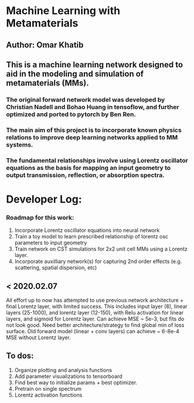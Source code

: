 # Machine Learning with Metamaterials 
## Author: Omar Khatib

## This is a machine learning network designed to aid in the modeling and simulation of metamaterials (MMs). 
### The original forward network model was developed by Christian Nadell and Bohao Huang in tensoflow, and further optimized and ported to pytorch by Ben Ren. 

### The main aim of this project is to incorporate known physics relations to improve deep learning networks applied to MM systems. 
### The fundamental relationships involve using Lorentz oscillator equations as the basis for mapping an input geometry to output transmission, reflection, or absorption spectra. 

# Developer Log:

### Roadmap for this work:
1. Incorporate Lorentz oscillator equations into neural network
2. Train a toy model to learn prescribed relationship of lorentz osc parameters to input geometry
3. Train network on CST simulations for 2x2 unit cell MMs using a Lorentz layer. 
4. Incorporate auxilliary network(s) for capturing 2nd order effects (e.g. scattering, spatial dispersion, etc)

## < 2020.02.07
All effort up to now has attempted to use previous network architecture + final Lorentz layer, with limited success.
This includes input layer (8), linear layers (25-1000), and lorentz layer (12-150), with Relu activation for linear layers, and sigmoid for Lorentz layer. 
Can achieve MSE ~ 5e-3, but fits do not look good. Need better architecture/strategy to find global min of loss surface.
Old forward model (linear + conv layers) can achieve ~ 6-8e-4 MSE without Lorentz layer.  

## To dos:
1. Organize plotting and analysis functions 
2. Add parameter visualizations to tensorboard
3. Find best way to initialize params + best optimizer. 
4. Pretrain on single spectrum
5. Lorentz activation functions


